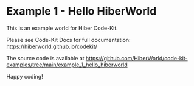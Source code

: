 # Example 1 - Hello HiberWorld

This is an example world for Hiber Code-Kit.

Please see Code-Kit Docs for full documentation:
https://hiberworld.github.io/codekit/

The source code is available at
https://github.com/HiberWorld/code-kit-examples/tree/main/example_1_hello_hiberworld

Happy coding!
